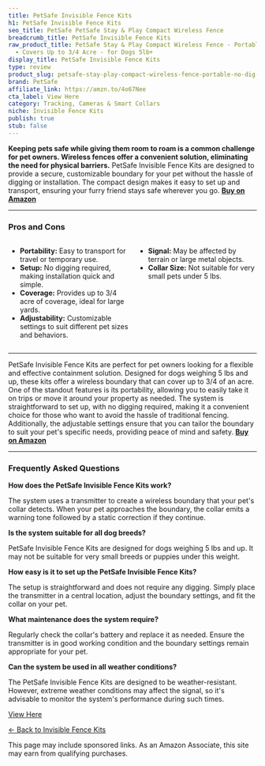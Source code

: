 ```yaml
---
title: PetSafe Invisible Fence Kits
h1: PetSafe Invisible Fence Kits
seo_title: PetSafe PetSafe Stay & Play Compact Wireless Fence
breadcrumb_title: PetSafe Invisible Fence Kits
raw_product_title: PetSafe Stay & Play Compact Wireless Fence - Portable & No-Dig
  - Covers Up to 3/4 Acre - for Dogs 5lb+
display_title: PetSafe Invisible Fence Kits
type: review
product_slug: petsafe-stay-play-compact-wireless-fence-portable-no-dig-covers-up-to-3-78cd9ba2
brand: PetSafe
affiliate_link: https://amzn.to/4o67Nee
cta_label: View Here
category: Tracking, Cameras & Smart Collars
niche: Invisible Fence Kits
publish: true
stub: false
---
```


<div id="intro" class="full-width">
  <p><strong>Keeping pets safe while giving them room to roam is a common challenge for pet owners. Wireless fences offer a convenient solution, eliminating the need for physical barriers.</strong> PetSafe Invisible Fence Kits are designed to provide a secure, customizable boundary for your pet without the hassle of digging or installation. The compact design makes it easy to set up and transport, ensuring your furry friend stays safe wherever you go. <a href="https://amzn.to/4o67Nee" rel="nofollow sponsored noopener" target="_blank"><strong>Buy on Amazon</strong></a></p>
</div>

<hr />
<h3 id="pros-cons">Pros and Cons</h3>
<div class="pc-grid" style="display:grid;grid-template-columns:1fr 1fr;gap:16px;">
  <ul>
    <li><strong>Portability:</strong> Easy to transport for travel or temporary use.</li>
    <li><strong>Setup:</strong> No digging required, making installation quick and simple.</li>
    <li><strong>Coverage:</strong> Provides up to 3/4 acre of coverage, ideal for large yards.</li>
    <li><strong>Adjustability:</strong> Customizable settings to suit different pet sizes and behaviors.</li>
  </ul>
  <ul>
    <li><strong>Signal:</strong> May be affected by terrain or large metal objects.</li>
    <li><strong>Collar Size:</strong> Not suitable for very small pets under 5 lbs.</li>
  </ul>
</div>
<hr />

<div class="full-width">
  <p>PetSafe Invisible Fence Kits are perfect for pet owners looking for a flexible and effective containment solution. Designed for dogs weighing 5 lbs and up, these kits offer a wireless boundary that can cover up to 3/4 of an acre. One of the standout features is its portability, allowing you to easily take it on trips or move it around your property as needed. The system is straightforward to set up, with no digging required, making it a convenient choice for those who want to avoid the hassle of traditional fencing. Additionally, the adjustable settings ensure that you can tailor the boundary to suit your pet's specific needs, providing peace of mind and safety. <a href="https://amzn.to/4o67Nee" rel="nofollow sponsored noopener" target="_blank"><strong>Buy on Amazon</strong></a></p>
</div>

<hr />
<h3 id="faqs">Frequently Asked Questions</h3>

<p><strong>How does the PetSafe Invisible Fence Kits work?</strong></p>
<p>The system uses a transmitter to create a wireless boundary that your pet's collar detects. When your pet approaches the boundary, the collar emits a warning tone followed by a static correction if they continue.</p>

<p><strong>Is the system suitable for all dog breeds?</strong></p>
<p>PetSafe Invisible Fence Kits are designed for dogs weighing 5 lbs and up. It may not be suitable for very small breeds or puppies under this weight.</p>

<p><strong>How easy is it to set up the PetSafe Invisible Fence Kits?</strong></p>
<p>The setup is straightforward and does not require any digging. Simply place the transmitter in a central location, adjust the boundary settings, and fit the collar on your pet.</p>

<p><strong>What maintenance does the system require?</strong></p>
<p>Regularly check the collar's battery and replace it as needed. Ensure the transmitter is in good working condition and the boundary settings remain appropriate for your pet.</p>

<p><strong>Can the system be used in all weather conditions?</strong></p>
<p>The PetSafe Invisible Fence Kits are designed to be weather-resistant. However, extreme weather conditions may affect the signal, so it's advisable to monitor the system's performance during such times.</p>
<p><a class="btn" href="https://amzn.to/4o67Nee" target="_blank" rel="nofollow sponsored noopener">View Here</a></p>
<p><a href="/roundups/tracking-cameras-smart-collars/invisible-fence-kits/">← Back to Invisible Fence Kits</a></p>
<aside class="disclosure">This page may include sponsored links. As an Amazon Associate, this site may earn from qualifying purchases.</aside>
